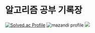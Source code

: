 # 알고리즘 공부 기록장
[![Solved.ac Profile](http://mazassumnida.wtf/api/v2/generate_badge?boj=igomae)](https://solved.ac/igomae/)
![mazandi profile](http://mazandi.herokuapp.com/api?handle={igomae}&theme=dark)
<img src="http://mazandi.herokuapp.com/api?handle={igomae}&theme=dark"/>